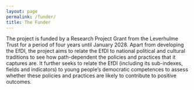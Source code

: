 ```yaml
---
layout: page
permalink: /funder/
title: The Funder
---
```


The project is funded by a Research Project Grant from the Leverhulme Trust
for a period of four years until January 2028. Apart from developing the EfDI, the project
aims to relate the EfDI to national political and cultural traditions to see how path-dependent
the policies and practices that it captures are. It further seeks to relate the EfDI
(including its sub-indexes, fields and indicators) to young people’s democratic competences
to assess whether these policies and practices are likely to contribute to positive outcomes.
